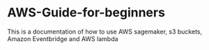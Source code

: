 # AWS-Guide-for-beginners
This is a documentation of how to use AWS sagemaker, s3 buckets, Amazon Eventbridge and AWS lambda
